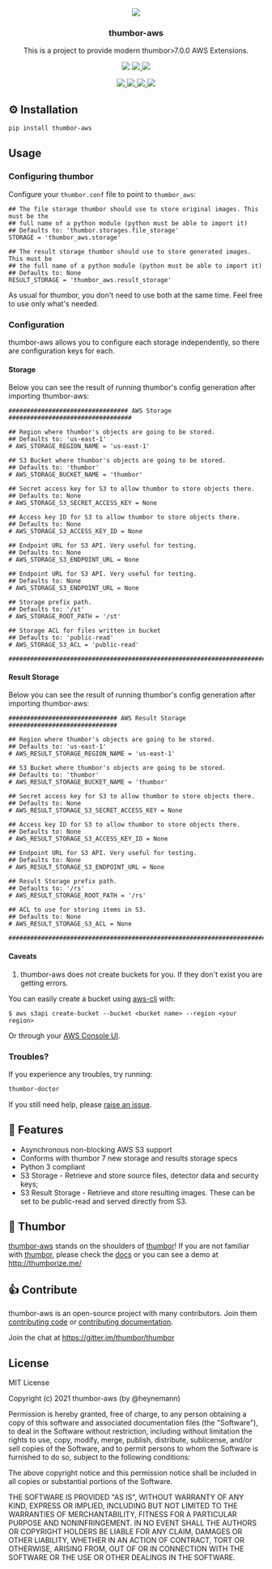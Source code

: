 <p align="center">
<img src="https://raw.github.com/thumbor/thumbor/master/logo-thumbor.png" />
</p>

<h3 align="center">thumbor-aws</h3>

<p align="center">
This is a project to provide modern thumbor>7.0.0 AWS Extensions.
</p>

<p align="center">
  <img src='https://github.com/thumbor/thumbor-aws/workflows/build/badge.svg' />
  <a href='https://coveralls.io/github/thumbor/thumbor-aws?branch=master' target='_blank'>
    <img src='https://coveralls.io/repos/thumbor/thumbor-aws/badge.svg?branch=master&service=github'/>
  </a>
  <a href='https://codeclimate.com/github/thumbor/thumbor-aws' target='_blank'>
    <img src='https://codeclimate.com/github/thumbor/thumbor-aws/badges/gpa.svg'/>
  </a>
</p>
<p align="center">
  <a href='https://github.com/thumbor/thumbor-aws/pulls' target='_blank'>
    <img src='https://img.shields.io/github/issues-pr-raw/thumbor/thumbor-aws.svg'/>
  </a>
  <a href='https://github.com/thumbor/thumbor-aws/issues' target='_blank'>
    <img src='https://img.shields.io/github/issues-raw/thumbor/thumbor-aws.svg'/>
  </a>
  <a href='https://pypi.python.org/pypi/thumbor-aws' target='_blank'>
    <img src='https://img.shields.io/pypi/v/thumbor-aws.svg'/>
  </a>
  <a href='https://pypi.python.org/pypi/thumbor-aws' target='_blank'>
    <img src='https://img.shields.io/pypi/dm/thumbor-aws.svg'/>
  </a>
</p>

## ⚙️ Installation

```bash
pip install thumbor-aws
```

## Usage

### Configuring thumbor

Configure your `thumbor.conf` file to point to `thumbor_aws`:

```
## The file storage thumbor should use to store original images. This must be the
## full name of a python module (python must be able to import it)
## Defaults to: 'thumbor.storages.file_storage'
STORAGE = 'thumbor_aws.storage'

## The result storage thumbor should use to store generated images. This must be
## the full name of a python module (python must be able to import it)
## Defaults to: None
RESULT_STORAGE = 'thumbor_aws.result_storage'
```

As usual for thumbor, you don't need to use both at the same time. Feel free to use only what's needed.

### Configuration

thumbor-aws allows you to configure each storage independently, so there are configuration keys for each.

#### Storage

Below you can see the result of running thumbor's config generation after importing thumbor-aws:

```
################################# AWS Storage ##################################

## Region where thumbor's objects are going to be stored.
## Defaults to: 'us-east-1'
# AWS_STORAGE_REGION_NAME = 'us-east-1'

## S3 Bucket where thumbor's objects are going to be stored.
## Defaults to: 'thumbor'
# AWS_STORAGE_BUCKET_NAME = 'thumbor'

## Secret access key for S3 to allow thumbor to store objects there.
## Defaults to: None
# AWS_STORAGE_S3_SECRET_ACCESS_KEY = None

## Access key ID for S3 to allow thumbor to store objects there.
## Defaults to: None
# AWS_STORAGE_S3_ACCESS_KEY_ID = None

## Endpoint URL for S3 API. Very useful for testing.
## Defaults to: None
# AWS_STORAGE_S3_ENDPOINT_URL = None

## Endpoint URL for S3 API. Very useful for testing.
## Defaults to: None
# AWS_STORAGE_S3_ENDPOINT_URL = None

## Storage prefix path.
## Defaults to: '/st'
# AWS_STORAGE_ROOT_PATH = '/st'

## Storage ACL for files written in bucket
## Defaults to: 'public-read'
# AWS_STORAGE_S3_ACL = 'public-read'

################################################################################
```

#### Result Storage

Below you can see the result of running thumbor's config generation after importing thumbor-aws:

```
############################## AWS Result Storage ##############################

## Region where thumbor's objects are going to be stored.
## Defaults to: 'us-east-1'
# AWS_RESULT_STORAGE_REGION_NAME = 'us-east-1'

## S3 Bucket where thumbor's objects are going to be stored.
## Defaults to: 'thumbor'
# AWS_RESULT_STORAGE_BUCKET_NAME = 'thumbor'

## Secret access key for S3 to allow thumbor to store objects there.
## Defaults to: None
# AWS_RESULT_STORAGE_S3_SECRET_ACCESS_KEY = None

## Access key ID for S3 to allow thumbor to store objects there.
## Defaults to: None
# AWS_RESULT_STORAGE_S3_ACCESS_KEY_ID = None

## Endpoint URL for S3 API. Very useful for testing.
## Defaults to: None
# AWS_RESULT_STORAGE_S3_ENDPOINT_URL = None

## Result Storage prefix path.
## Defaults to: '/rs'
# AWS_RESULT_STORAGE_ROOT_PATH = '/rs'

## ACL to use for storing items in S3.
## Defaults to: None
# AWS_RESULT_STORAGE_S3_ACL = None

################################################################################
```

#### Caveats

1. thumbor-aws does not create buckets for you. If they don't exist you are getting errors.

You can easily create a bucket using [aws-cli](https://aws.amazon.com/cli/?nc1=h_ls) with:

```
$ aws s3api create-bucket --bucket <bucket name> --region <your region>
```

Or through your [AWS Console UI](https://console.aws.amazon.com/s3/home?region=us-east-1).

### Troubles?

If you experience any troubles, try running:

```bash
thumbor-doctor
```

If you still need help, please [raise an issue](https://github.com/thumbor/thumbor-aws/issues).

## 🎯 Features

- Asynchronous non-blocking AWS S3 support
- Conforms with thumbor 7 new storage and results storage specs
- Python 3 compliant
- S3 Storage - Retrieve and store source files, detector data and security keys;
- S3 Result Storage - Retrieve and store resulting images. These can be set to be public-read and served directly from S3.

## 👀 Thumbor

[thumbor-aws](https://github.com/thumbor/thumbor-aws) stands on the shoulders of [thumbor](https://github.com/thumbor/thumbor)! If you are not familiar with [thumbor](https://github.com/thumbor/thumbor), please check the [docs](https://thumbor.readthedocs.io/en/latest/) or you can see a demo at http://thumborize.me/

## 👍 Contribute

thumbor-aws is an open-source project with many contributors. Join them
[contributing code](https://github.com/thumbor/thumbor-aws/blob/master/CONTRIBUTING.md) or
[contributing documentation](https://github.com/thumbor/thumbor-aws/blob/master/CONTRIBUTING.md).

Join the chat at https://gitter.im/thumbor/thumbor

## License

MIT License

Copyright (c) 2021 thumbor-aws (by @heynemann)

Permission is hereby granted, free of charge, to any person obtaining a copy
of this software and associated documentation files (the "Software"), to deal
in the Software without restriction, including without limitation the rights
to use, copy, modify, merge, publish, distribute, sublicense, and/or sell
copies of the Software, and to permit persons to whom the Software is
furnished to do so, subject to the following conditions:

The above copyright notice and this permission notice shall be included in all
copies or substantial portions of the Software.

THE SOFTWARE IS PROVIDED "AS IS", WITHOUT WARRANTY OF ANY KIND, EXPRESS OR
IMPLIED, INCLUDING BUT NOT LIMITED TO THE WARRANTIES OF MERCHANTABILITY,
FITNESS FOR A PARTICULAR PURPOSE AND NONINFRINGEMENT. IN NO EVENT SHALL THE
AUTHORS OR COPYRIGHT HOLDERS BE LIABLE FOR ANY CLAIM, DAMAGES OR OTHER
LIABILITY, WHETHER IN AN ACTION OF CONTRACT, TORT OR OTHERWISE, ARISING FROM,
OUT OF OR IN CONNECTION WITH THE SOFTWARE OR THE USE OR OTHER DEALINGS IN THE
SOFTWARE.
